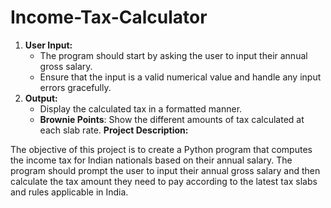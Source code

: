 # Income-Tax-Calculator
1. **User Input:**
    - The program should start by asking the user to input their annual gross salary.
    - Ensure that the input is a valid numerical value and handle any input errors gracefully.
3. **Output:**
    - Display the calculated tax in a formatted manner.
    - **Brownie Points**: Show the different amounts of tax calculated at each slab rate.
**Project Description:**

The objective of this project is to create a Python program that computes the income tax for Indian nationals based on their annual salary. The program should prompt the user to input their annual gross salary and then calculate the tax amount they need to pay according to the latest tax slabs and rules applicable in India.
